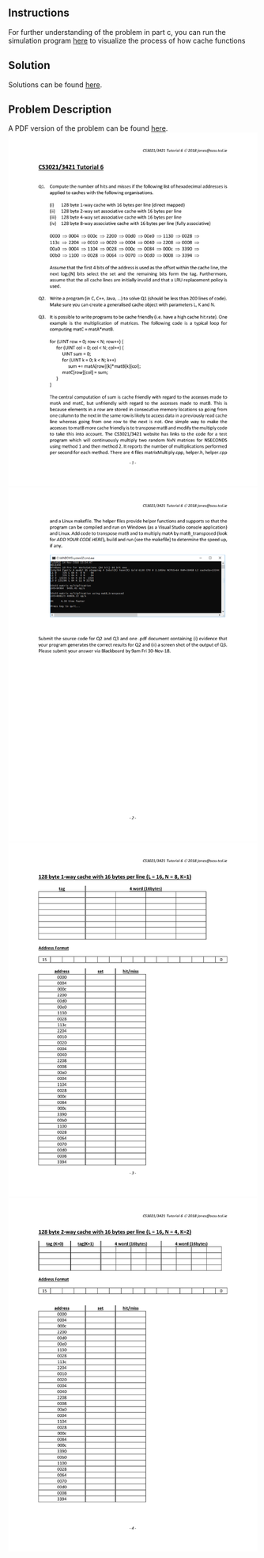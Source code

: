 ## Instructions ##

For further understanding of the problem in part c, you can run the simulation program <a href="https://www.scss.tcd.ie/Jeremy.Jones/VivioJS/caches/cache.htm">here<a /> to visualize the process of how cache functions
  
## Solution ##
Solutions can be found <a href="https://github.com/adamlkl/Computer-Architecture-II/blob/master/Assignment6/Documentation/Assignment%206%20Documentation%20.pdf">here<a />.
## Problem Description ##
A PDF version of the problem can be found <a href="https://github.com/adamlkl/Computer-Architecture-II/blob/master/Assignment6/Documentation/Tutorial%206.pdf">here<a />.
<img src="https://github.com/adamlkl/Computer-Architecture-II/blob/master/Assignment6/Documentation/Tutorial%206/Tutorial%206-1.png" />
<img src="https://github.com/adamlkl/Computer-Architecture-II/blob/master/Assignment6/Documentation/Tutorial%206/Tutorial%206-2.png" />
<img src="https://github.com/adamlkl/Computer-Architecture-II/blob/master/Assignment6/Documentation/Tutorial%206/Tutorial%206-3.png" />
<img src="https://github.com/adamlkl/Computer-Architecture-II/blob/master/Assignment6/Documentation/Tutorial%206/Tutorial%206-4.png" />

